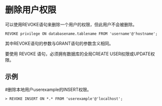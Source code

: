 # 删除用户权限<a name="ZH-CN_TOPIC_0231470882"></a>

可以使用REVOKE语句来删除一个用户的权限，但此用户不会被删除。

```
REVOKE privilege ON databasename.tablename FROM 'username'@'hostname';
```

其中REVOKE语句的参数与GRANT语句的参数含义相同。

要使用 REVOKE 语句，必须拥有数据库的全局CREATE USER权限或UPDATE权限。

## 示例<a name="section207605920321"></a>

\#删除本地用户userexample的INSERT权限。

```
> REVOKE INSERT ON *.* FROM 'userexample'@'localhost';
```

